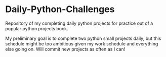 # Daily-Python-Challenges
Repository of my completing daily python projects for practice out of a popular python projects book.

My preliminary goal is to complete two python small projects daily, but this schedule might be too ambitious given my
work schedule and everything else going on. Will commit new projects as often as I can!
